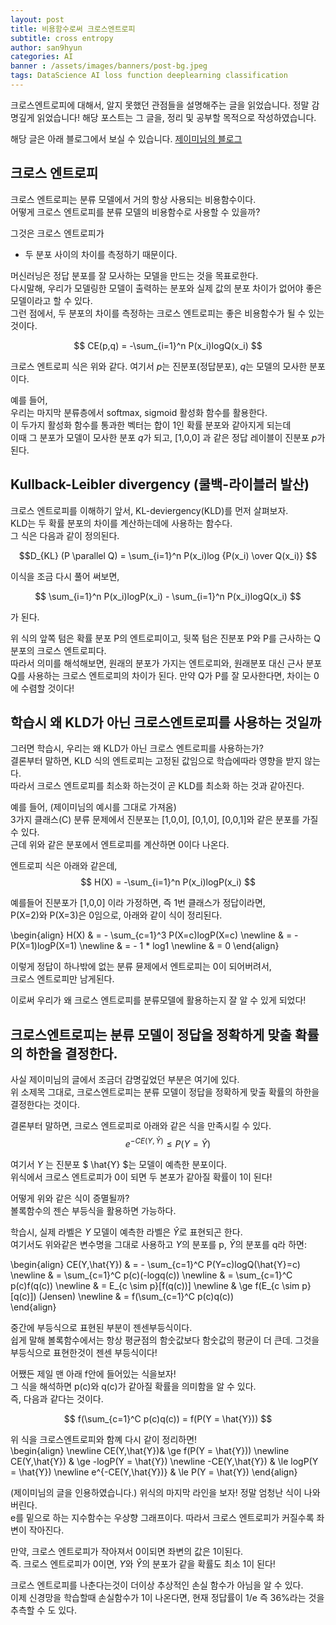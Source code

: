 ```yaml
---
layout: post
title: 비용함수로써 크로스엔트로피
subtitle: cross entropy
author: san9hyun
categories: AI
banner : /assets/images/banners/post-bg.jpeg
tags: DataScience AI loss function deeplearning classification
---
```


크로스엔트로피에 대해서, 알지 못했던 관점들을 설명해주는 글을 읽었습니다.
정말 감명깊게 읽었습니다! 
해당 포스트는 그 글을, 정리 및 공부할 목적으로 작성하였습니다.

해당 글은 아래 블로그에서 보실 수 있습니다.
[제이미님의 블로그](https://theeluwin.postype.com/post/6080524) 


## 크로스 엔트로피

크로스 엔트로피는 분류 모델에서 거의 항상 사용되는 비용함수이다.<br>
어떻게 크로스 엔트로피를 분류 모델의 비용함수로 사용할 수 있을까?<br>

그것은 크로스 엔트로피가
- 두 분포 사이의 차이를 측정하기 때문이다.

머신러닝은 정답 분포를 잘 모사하는 모델을 만드는 것을 목표로한다.<br> 
다시말해, 우리가 모델링한 모델이 출력하는 분포와 실제 값의 분포 차이가 없어야 좋은 모델이라고 할 수 있다. <br> 
그런 점에서, 두 분포의 차이를 측정하는 크로스 엔트로피는 좋은 비용함수가 될 수 있는 것이다.<br> 


$$ CE(p,q) = -\sum_{i=1}^n P(x_i)logQ(x_i) $$

크로스 엔트로피 식은 위와 같다. 여기서 $p$는 진분포(정답분포), $q$는 모델의 모사한 분포이다. <br> 

예를 들어,<br>
우리는 마지막 분류층에서 softmax, sigmoid 활성화 함수를 활용한다. <br>
이 두가지 활성화 함수를 통과한 벡터는 합이 1인 확률 분포와 같아지게 되는데<br>
이때 그 분포가 모델이 모사한 분포 $q$가 되고, [1,0,0] 과 같은 정답 레이블이 진분포 $p$가 된다.<br>


## Kullback-Leibler divergency (쿨백-라이블러 발산)

크로스 엔트로피를 이해하기 앞서, KL-deviergency(KLD)를 먼저 살펴보자.<br>
KLD는 두 확률 분포의 차이를 계산하는데에 사용하는 함수다. <br>
그 식은 다음과 같이 정의된다.<br>

$$D_{KL} (P \parallel Q) = \sum_{i=1}^n P(x_i)log {P(x_i) \over Q(x_i)} $$

이식을 조금 다시 풀어 써보면,<br>

$$  \sum_{i=1}^n P(x_i)logP(x_i)  - \sum_{i=1}^n P(x_i)logQ(x_i) $$

가 된다. <br>

위 식의 앞쪽 텀은 확률 분포 P의 엔트로피이고, 뒷쪽 텀은 진분포 P와 P를 근사하는 Q분포의 크로스 엔트로피다.<br>
따라서 의미를 해석해보면, 원래의 분포가 가지는 엔트로피와, 원래분포 대신 근사 분포 Q를 사용하는 크로스 엔트로피의 차이가 된다.
만약 Q가 P를 잘 모사한다면, 차이는 0에 수렴할 것이다!

## 학습시 왜 KLD가 아닌 크로스엔트로피를 사용하는 것일까

그러면 학습시, 우리는 왜 KLD가 아닌 크로스 엔트로피를 사용하는가?<br>
결론부터 말하면, KLD 식의 엔트로피는 고정된 값임으로 학습에따라 영향을 받지 않는다.<br>
따라서 크로스 엔트로피를 최소화 하는것이 곧 KLD를 최소화 하는 것과 같아진다.<br>

예를 들어, (제이미님의 예시를 그대로 가져옴) <br>
3가지 클래스(C) 분류 문제에서 진분포는 [1,0,0], [0,1,0], [0,0,1]와 같은 분포를 가질 수 있다.<br>
근데 위와 같은 분포에서 엔트로피를 계산하면 0이다 나온다.<br>

엔트로피 식은 아래와 같은데,<br>
$$ H(X) = -\sum_{i=1}^n P(x_i)logP(x_i) $$ 

예를들어 진분포가 [1,0,0] 이라 가정하면, 즉 1번 클래스가 정답이라면,<br>
P(X=2)와 P(X=3)은 0임으로, 아래와 같이 식이 정리된다.

\begin{align} 
H(X) & = - \sum_{c=1}^3 P(X=c)logP(X=c)
\newline & = - P(X=1)logP(X=1)
\newline & = - 1 * log1
\newline & = 0 
\end{align}


이렇게 정답이 하나밖에 없는 분류 뮨제에서 엔트로피는 0이 되어버려서, <br>
크로스 엔트로피만 남게된다.

이로써 우리가 왜 크로스 엔트로피를 분류모델에 활용하는지 잘 알 수 있게 되었다!

## 크로스엔트로피는 분류 모델이 정답을 정확하게 맞출 확률의 하한을 결정한다.

사실 제이미님의 글에서 조금더 감명깊었던 부분은 여기에 있다.<br>
위 소제목 그대로, 크로스엔트로피는 분류 모델이 정답을 정확하게 맞출 확률의 하한을 결정한다는 것이다.<br>

결론부터 말하면, 크로스 엔트로피로 아래와 같은 식을 만족시킬 수 있다.<br>
$$ e^{-CE(Y,\hat{Y})} \le P(Y = \hat{Y}) $$

여기서 $Y$ 는 진분포  $ \hat{Y} $는 모델이 예측한 분포이다.<br>
위식에서 크로스 엔트로피가 0이 되면 두 본포가 같아질 확률이 1이 된다!

어떻게 위와 같은 식이 증멸될까?<br>
볼록함수의 젠슨 부등식을 활용하면 가능하다.

학습시, 실제 라벨은 $Y$ 모델이 예측한 라벨은 $\hat{Y}$로 표현되곤 한다.<br>
여기서도 위와같은 변수명을 그대로 사용하고 $Y$의 분포를 p, $\hat{Y}$의 분포를 q라 하면:<br> 

\begin{align}
CE(Y,\hat{Y}) & = - \sum_{c=1}^C P(Y=c)logQ(\hat{Y}=c)
\newline & = \sum_{c=1}^C p(c)(-logq(c))
\newline & =  \sum_{c=1}^C p(c)f(q(c))
\newline & =  E_{c \sim p}[f(q(c))]
\newline & \ge  f(E_{c \sim p}[q(c)])   (Jensen)
\newline & =  f(\sum_{c=1}^C p(c)q(c))   
\end{align}

중간에 부등식으로 표현된 부분이 젠센부등식이다.<br>
쉽게 말해 볼록함수에서는 항상 평균점의 함숫값보다 함숫값의 평균이 더 큰데. 그것을 부등식으로 표현한것이 젠센 부등식이다!

어쨌든 제일 맨 아래 f안에 들어있는 식을보자!<br>
그 식을 해석하면 p(c)와 q(c)가 같아질 확률을 의미함을 알 수 있다.<br>
즉, 다음과 같다는 것이다.<br>

$$ f(\sum_{c=1}^C p(c)q(c)) = f(P(Y = \hat{Y})) $$ 

위 식을 크로스엔트로피와 함꼐 다시 같이 정리하면! <br>
\begin{align}
\newline CE(Y,\hat{Y})& \ge f(P(Y = \hat{Y}))
\newline CE(Y,\hat{Y}) & \ge -logP(Y = \hat{Y})
\newline -CE(Y,\hat{Y}) & \le logP(Y = \hat{Y})
\newline  e^{-CE(Y,\hat{Y})} & \le P(Y = \hat{Y}) 
\end{align}

(제이미님의 글을 인용하였습니다.)
위식의 마지막 라인을 보자! 정말 엄청난 식이 나와버린다.<br>
e를 밑으로 하는 지수함수는 우상향 그래프이다. 따라서 크로스 엔트로피가 커질수록 좌변이 작아진다.<br>

만약, 크로스 엔트로피가 작아져서 0이되면 좌변의 값은 1이된다.<br>
즉. 크로스 엔트로피가 0이면, $Y$와 $\hat{Y}$의 분포가 같을 확률도 최소 1이 된다!

크로스 엔트로피를 나춘다는것이 더이상 추상적인 손실 함수가 아님을 알 수 있다.<br>
이제 신경망을 학습할때 손실함수가 1이 나온다면, 현재 정답률이 1/e 즉 36%라는 것을 추측할 수 도 있다. 


